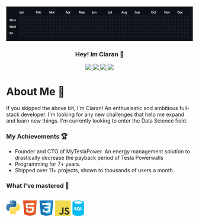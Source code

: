 ![Cool header](https://github.com/CiaranGames/CiaranGames/blob/main/images/header.gif)

<h3 align="center">
  Hey! Im Ciaran 👋
</h3>
<div align="center" margin-top="1px">
  <a href="https://discord.com/users/384023748531060737">
     <img src="https://img.shields.io/badge/Discord-7289DA?style=for-the-badge&logo=discord&logoColor=white" />
  </a>
  <a href="mailto:ciarantday@gmail.com">
    <img src="https://img.shields.io/badge/Gmail-D14836?style=for-the-badge&logo=gmail&logoColor=white" />
  </a>
  <a href="https://www.linkedin.com/in/ciaran-day-418a022a4/">
    <img src="https://img.shields.io/badge/Linkedin-%230077B5.svg?style=for-the-badge&logo=linkedin&logoColor=white" />
  </a>
  <a href="https://x.com/myteslapowerweb">
    <img src="https://img.shields.io/badge/X-%23000000.svg?style=for-the-badge&logo=X&logoColor=white" />
  </a>
</div>

# About Me 🚀
<p>If you skipped the above bit, I'm Ciaran! An enthusiastic and ambitious full-stack  developer. I'm looking for any new challenges that help me expand and learn new things. I'm currently looking to enter the Data Science field.</p>

### My Achievements 🏆
<ul>
  <li>Founder and CTO of MyTeslaPower. An energy management solution to drastically decrease the payback period of Tesla Powerwalls</li>
  <li>Programming for 7+ years.</li>
  <li>Shipped over 11+ projects, shown to thousands of users a month.</li>
</ul>

### What I've mastered 💪
<a href="https://www.python.org/"><img alt="Python" title="Python" src="https://github.com/CiaranGames/CiaranGames/blob/main/icons/Python.png" height="42"></a>
<a href="https://en.wikipedia.org/wiki/HTML"><img alt="HTML 5" title="HTML 5" src="https://github.com/CiaranGames/CiaranGames/blob/main/icons/HTML5.png" height="42"></a>
<a href="https://en.wikipedia.org/wiki/CSS"><img alt="CSS 3" title="CSS 3" src="https://github.com/CiaranGames/CiaranGames/blob/main/icons/CSS.png" height="42"></a>
<a href="https://developer.mozilla.org/en-US/docs/Web/JavaScript"><img alt="JS" title="JS" src="https://github.com/CiaranGames/CiaranGames/blob/main/icons/JS.png" height="42"></a>
<a href="https://www.oracle.com/uk/database/technologies/appdev/sql.html"><img alt="SQL" title="SQL" src="https://github.com/CiaranGames/CiaranGames/blob/main/icons/SQL.png" height="42"></a>
---
